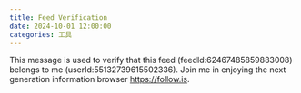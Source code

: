 ```yaml
---
title: Feed Verification
date: 2024-10-01 12:00:00
categories: 工具
---
```


This message is used to verify that this feed (feedId:62467485859883008) belongs to me (userId:55132739615502336). Join me in enjoying the next generation information browser https://follow.is.